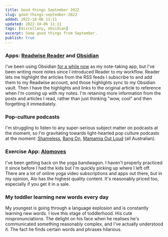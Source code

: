 ```yaml
---
title: Good things September 2022
slug: good-things-september-2022
added: 2022-10-06 11:11
updated: 2022-10-06 11:11
tags: [miscellany, obsidian]
excerpt: Some good things from September.
publish: true
---
```


### Apps: [Readwise Reader](https://readwise.io/read) and [Obsidian](https://obsidian.md/)

I've been using Obsidian [for a while now](/loving-right-now-obsidian-md) as my note-taking app, but I've been writing more notes since I introduced Reader to my workflow. Reader lets me highlight the articles from the RSS feeds I subscribe to and add them to my Readwise account, and those highlights sync to my Obsidian vault. Then I have the highlights and links to the original article to reference when I'm coming up with my notes. I'm retaining more information from the posts and articles I read, rather than just thinking "wow, cool" and then forgetting it immediately.

### Pop-culture podcasts

I'm struggling to listen to any super-serious subject matter on podcasts at the moment, so I'm gravitating towards light-hearted pop culture podcasts at the moment: [Shameless](https://shamelessmediaco.com/shameless-podcast), [Bang On](https://www.abc.net.au/radio/programs/bangon), [Mamamia Out Loud](https://www.mamamia.com.au/podcasts/mamamia-out-loud/) (all Australian).

### Exercise App: [Alomoves](https://www.alomoves.com/?utm_source=GoogleAdWords&utm_medium=Advertising&gclid=Cj0KCQjw1vSZBhDuARIsAKZlijSdQ5f_SqrhZndxYNmVWZ7FFaS_-1z_ad0FPNfD_s5g8M9zD3xPsm8aAiOIEALw_wcB)

I've been getting back on the yoga bandwagon. I haven't properly practiced it since before I had the kids but I'm quickly picking up where I left off. There are a lot of online yoga video subscriptions and apps out there, but in my opinion, Alo has the highest quality content. It's reasonably priced too, especially if you get it in a sale.

### My toddler learning new words every day

My youngest is going through a language explosion and is constantly learning new words. I love this stage of toddlerhood. His cute mispronunciations. The delight on his face when he realises he's communicated something reasonably complex, and I've actually understood it. The fact he finds certain words and phrases hilarious.
